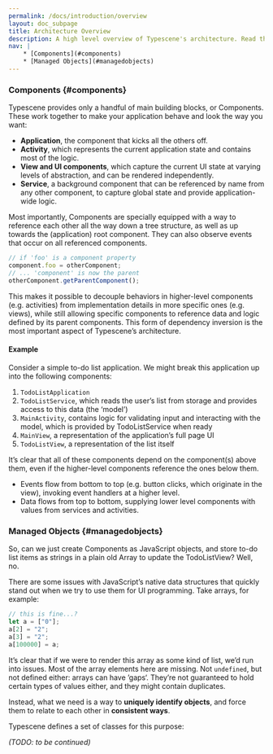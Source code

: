 ```yaml
---
permalink: /docs/introduction/overview
layout: doc_subpage
title: Architecture Overview
description: A high level overview of Typescene's architecture. Read this to get an understanding of what a web application made with Typescene looks like.
nav: |
    * [Components](#components)
    * [Managed Objects](#managedobjects)
---
```


### Components {#components}

Typescene provides only a handful of main building blocks, or Components. These work together to make your application behave and look the way you want:

* __Application__, the component that kicks all the others off.
* __Activity__, which represents the current application state and contains most of the logic.
* __View and UI components__, which capture the current UI state at varying levels of abstraction, and can be rendered independently.
* __Service__, a background component that can be referenced by name from any other component, to capture global state and provide application-wide logic.

Most importantly, Components are specially equipped with a way to reference each other all the way down a tree structure, as well as up towards the (application) root component. They can also observe events that occur on all referenced components.

```typescript
// if 'foo' is a component property
component.foo = otherComponent;
// ... 'component' is now the parent
otherComponent.getParentComponent();
```

This makes it possible to decouple behaviors in higher-level components (e.g. activities) from implementation details in more specific ones (e.g. views), while still allowing specific components to reference data and logic defined by its parent components. This form of dependency inversion is the most important aspect of Typescene’s architecture.

#### Example

Consider a simple to-do list application. We might break this application up into the following components:

1. `TodoListApplication`
2. `TodoListService`, which reads the user’s list from storage and provides access to this data (the ‘model’)
3. `MainActivity`, contains logic for validating input and interacting with the model, which is provided by TodoListService when ready
4. `MainView`, a representation of the application’s full page UI
5. `TodoListView`, a representation of the list itself

It’s clear that all of these components depend on the component(s) above them, even if the higher-level components reference the ones below them.

* Events flow from bottom to top (e.g. button clicks, which originate in the view), invoking event handlers at a higher level.
* Data flows from top to bottom, supplying lower level components with values from services and activities.

### Managed Objects {#managedobjects}

So, can we just create Components as JavaScript objects, and store to-do list items as strings in a plain old Array to update the TodoListView? Well, no.

There are some issues with JavaScript’s native data structures that quickly stand out when we try to use them for UI programming. Take arrays, for example:

```javascript
// this is fine...?
let a = ["0"];
a[2] = "2";
a[3] = "2";
a[100000] = a;
```

It’s clear that if we were to render this array as some kind of list, we’d run into issues. Most of the array elements here are missing. Not `undefined`, but not defined either: arrays can have ’gaps‘. They’re not guaranteed to hold certain types of values either, and they might contain duplicates.

Instead, what we need is a way to __uniquely identify objects__, and force them to relate to each other in __consistent ways__.

Typescene defines a set of classes for this purpose:

_(TODO: to be continued)_
